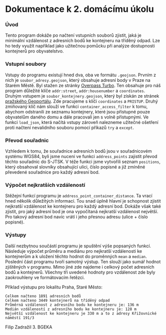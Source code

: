 # Dokumentace k 2. domácímu úkolu

### Úvod
Tento program dokáže po načtení vstupních souborů zjistit, jaká je minimální vzdálenost z adresních bodů ke kontejneru na tříděný odpad. Lze ho tedy využít například jako užitečnou pomůcku při analýze dostupnosti kontejnerů pro obyvatelstvo.

### Vstupní soubory
Vstupy do programu existují hned dva, oba ve formátu `.geojson`. Prvním z nich je `soubor_adresy.geojson`, který obsahuje adresní body v Praze na Starém Městě. Byl stažen ze stránky [Overpass Turbo](http://overpass-turbo.eu/). Ten obsahuje pro náš program důležité klíče `addr:street`, `addr:housenumber` a `coordinates`. Druhým vstupem je `soubor_kontejnery.geojson`, který byl získán ze stránek [pražského Geoportálu](https://www.geoportalpraha.cz/cs/data/otevrena-data/8726EF0E-0834-463B-9E5F-FE09E62D73FB). Zde pracujeme s klíči `coordinates` a `PRISTUP`. Druhý zmiňovaný klíč nám slouží ve funkci `container_access_filter` k tomu, abychom odstranili ze seznamu kontejnery, které jsou přístupné pouze obyvatelům daného domu a dále pracovali jen s volně přístupnými. Ve funkci `load_json`, která načítá vstupy zároveň nalezneme užitečné ošetření proti načtení nevalidního souboru pomocí příkazů `try` a `except`. 

### Převod souřadnic
Vzhledem k tomu, že souřadnice adresních bodů jsou v souřadnicovém systému WGS84, byli jsme nuceni ve funkci `address_points` zajistit převod těchto souřadnic do S-JTSK. V téže funkci jsme vytvořili seznam `positions`, který obsahoval slovníky obsahující ulici, číslo popisné a již zmíněné převedené souřadnice pro každý adresní bod. 

### Výpočet nejkratších vzdáleností
Stěžejní funkcí programu je `address_point_container_distance`. Ta vrací hned několik důležitých informací. Tou snad úplně hlavní je schopnost zjistit nejkratší vzdálenost ke kontejneru pro každý adresní bod. Dokáže však také zjistit, pro jaký adresní bod je ona vypočítaná nejkratší vzdálenost největší. Pro takový adresní bod navíc vrátí i jeho přesnou adresu (ulice + číslo popisné).

### Výstupy
Další nezbytnou součástí programu je spuštění výše popsaných funkcí. Následuje výpočet průměru a mediánu pro nejkratší vzdálenosti ke kontejnerům a k uložení těchto hodnot do proměnných `mean` a `median`. Poslední část programu tvoří samotný výstup. Ten slouží jako sumář hodnot zjištěných v programu. Mimo jiné zde najdeme i celkový počet adresních bodů a kontejnerů. Všechny tři uvedené hodnoty pro vzdálenost zde byly zaokrouhleny ve formátovacím řetězci.

Příklad výstupu pro lokalitu Praha, Staré Město:
```
Celkem načteno 1891 adresních bodů
Celkem načteno 3449 kontejnerů na tříděný odpad
Průměrná vzdálenost z adresního bodu ke kontejneru je: 136 m
Medián vzdáleností z adresního bodu ke kontejneru je: 128 m
Největší vzdálenost ke kontejneru je 330 m a to z adresy Křižovnické náměstí 191/3
```

Filip Zadražil
3. BGEKA
